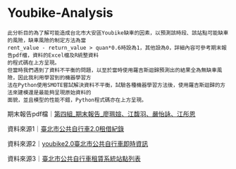 # Youbike-Analysis

```
此分析目的為了解可能造成台北市大安區Youbike缺車的因素，以預測該時段、該站點可能缺車的風險，缺車風險的制定方法為當
rent_value - return_value > quan*0.6時設為1，其他設為0，詳細內容可參考期末報告pdf檔，資料的Excel檔及R統整資料
的程式碼在上方呈現。
但當時我們遇到了資料不平衡的問題，以至於當時使用羅吉斯迴歸預測出的結果全為無缺車風險，因此我利用學習到的機器學習方
法在Python使用SMOTE嘗試解決資料不平衡，試驗各種機器學習方法後，使用羅吉斯迴歸的方法來建模還是最能夠呈現原始資料的
面貌，並且模型的性能不錯，Python程式碼亦在上方呈現。
```
期末報告pdf檔｜[第四組_期末報告_廖珮媗、江馥羽、嚴怡詠、江彤恩](https://github.com/wendy0705/Youbike-Analysis/blob/main/%E7%AC%AC%E5%9B%9B%E7%B5%84_%E6%9C%9F%E6%9C%AB%E5%A0%B1%E5%91%8A_%E5%BB%96%E7%8F%AE%E5%AA%97%E3%80%81%E6%B1%9F%E9%A6%A5%E7%BE%BD%E3%80%81%E5%9A%B4%E6%80%A1%E8%A9%A0%E3%80%81%E6%B1%9F%E5%BD%A4%E6%81%A9.pdf)

資料來源1｜[臺北市公共自行車2.0租借紀錄](https://data.gov.tw/dataset/150635)

資料來源2｜[youbike2.0臺北市公共自行車即時資訊](https://data.gov.tw/dataset/137993)

資料來源3｜[臺北市公共自行車租賃系統站點列表](https://zh.wikipedia.org/wiki/臺北市公共自行車租賃系統站點列表)
